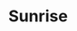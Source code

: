 ---
layout: product
id: 6628428906558
title: Sunrise
style: dark
body_html: >-
  <p>Handcrafted in Ottawa, Ontario.</p>

  <p>I originally made these prints for my apartment so I could proudly say that all the artwork in the place was original content. After moving to my new house and setting up my home office, they caused a lot of interest. So now you can have these in your home as well.</p>
vendor: Connell McCarthy
product_type: Fine art
created_at: 2021-07-27T17:02:08-04:00
handle: sunrise
updated_at: 2022-01-18T10:42:45-05:00
published_at: 2021-07-27T17:09:56-04:00
template_suffix: dark
status: active
published_scope: global
tags: "abstract"
admin_graphql_api_id: gid://shopify/Product/6628428906558
variants:
  - id: 39544989024318
    product_id: 6628428906558
    title: 8x10" / Black & White
    price: "45.00"
    sku: CM-DP-B5-02-XXS
    position: 1
    inventory_policy: deny
    compare_at_price: null
    fulfillment_service: manual
    inventory_management: null
    option1: 8x10"
    option2: Black & White
    option3: null
    created_at: 2021-07-27T17:02:08-04:00
    updated_at: 2021-08-30T12:02:59-04:00
    taxable: false
    barcode: null
    grams: 208
    image_id: 28624634282046
    weight: 0.208
    weight_unit: kg
    inventory_item_id: 41639416528958
    inventory_quantity: 0
    old_inventory_quantity: 0
    requires_shipping: true
    admin_graphql_api_id: gid://shopify/ProductVariant/39544989024318
  - id: 39544989057086
    product_id: 6628428906558
    title: 16x20" / Black & White
    price: "85.00"
    sku: CM-DP-B5-02-XS
    position: 2
    inventory_policy: deny
    compare_at_price: null
    fulfillment_service: manual
    inventory_management: null
    option1: 16x20"
    option2: Black & White
    option3: null
    created_at: 2021-07-27T17:02:08-04:00
    updated_at: 2021-08-30T12:05:50-04:00
    taxable: false
    barcode: null
    grams: 208
    image_id: 28624634282046
    weight: 0.208
    weight_unit: kg
    inventory_item_id: 41639416561726
    inventory_quantity: 0
    old_inventory_quantity: 0
    requires_shipping: true
    admin_graphql_api_id: gid://shopify/ProductVariant/39544989057086
  - id: 39544989089854
    product_id: 6628428906558
    title: 20x24" / Black & White
    price: "100.00"
    sku: CM-GP-B5-02-S
    position: 3
    inventory_policy: deny
    compare_at_price: null
    fulfillment_service: manual
    inventory_management: null
    option1: 20x24"
    option2: Black & White
    option3: null
    created_at: 2021-07-27T17:02:08-04:00
    updated_at: 2021-08-30T12:05:51-04:00
    taxable: false
    barcode: null
    grams: 208
    image_id: 28624634282046
    weight: 0.208
    weight_unit: kg
    inventory_item_id: 41639416594494
    inventory_quantity: 0
    old_inventory_quantity: 0
    requires_shipping: true
    admin_graphql_api_id: gid://shopify/ProductVariant/39544989089854
  - id: 39544989122622
    product_id: 6628428906558
    title: 24x30" / Black & White
    price: "120.00"
    sku: CM-GP-B5-02-M
    position: 4
    inventory_policy: deny
    compare_at_price: null
    fulfillment_service: manual
    inventory_management: null
    option1: 24x30"
    option2: Black & White
    option3: null
    created_at: 2021-07-27T17:02:08-04:00
    updated_at: 2021-08-30T12:02:59-04:00
    taxable: false
    barcode: null
    grams: 208
    image_id: 28624634282046
    weight: 0.208
    weight_unit: kg
    inventory_item_id: 41639416627262
    inventory_quantity: 0
    old_inventory_quantity: 0
    requires_shipping: true
    admin_graphql_api_id: gid://shopify/ProductVariant/39544989122622
  - id: 39544989155390
    product_id: 6628428906558
    title: 24x36" / Black & White
    price: "135.00"
    sku: CM-GP-B5-02-L
    position: 5
    inventory_policy: deny
    compare_at_price: null
    fulfillment_service: manual
    inventory_management: null
    option1: 24x36"
    option2: Black & White
    option3: null
    created_at: 2021-07-27T17:02:08-04:00
    updated_at: 2021-08-30T12:02:59-04:00
    taxable: false
    barcode: null
    grams: 208
    image_id: 28624634282046
    weight: 0.208
    weight_unit: kg
    inventory_item_id: 41639416660030
    inventory_quantity: 0
    old_inventory_quantity: 0
    requires_shipping: true
    admin_graphql_api_id: gid://shopify/ProductVariant/39544989155390
  - id: 39544989188158
    product_id: 6628428906558
    title: 30x36" / Black & White
    price: "190.00"
    sku: CM-GP-B5-02-XL
    position: 6
    inventory_policy: deny
    compare_at_price: null
    fulfillment_service: manual
    inventory_management: null
    option1: 30x36"
    option2: Black & White
    option3: null
    created_at: 2021-07-27T17:02:08-04:00
    updated_at: 2021-08-30T12:05:51-04:00
    taxable: false
    barcode: null
    grams: 208
    image_id: 28624634282046
    weight: 0.208
    weight_unit: kg
    inventory_item_id: 41639416692798
    inventory_quantity: 0
    old_inventory_quantity: 0
    requires_shipping: true
    admin_graphql_api_id: gid://shopify/ProductVariant/39544989188158
  - id: 39544989220926
    product_id: 6628428906558
    title: 30x40" / Black & White
    price: "195.00"
    sku: CM-GP-B5-02-XXL
    position: 7
    inventory_policy: deny
    compare_at_price: null
    fulfillment_service: manual
    inventory_management: null
    option1: 30x40"
    option2: Black & White
    option3: null
    created_at: 2021-07-27T17:02:08-04:00
    updated_at: 2021-08-30T12:02:59-04:00
    taxable: false
    barcode: null
    grams: 208
    image_id: 28624634282046
    weight: 0.208
    weight_unit: kg
    inventory_item_id: 41639416725566
    inventory_quantity: 0
    old_inventory_quantity: 0
    requires_shipping: true
    admin_graphql_api_id: gid://shopify/ProductVariant/39544989220926
options:
  - id: 8532503724094
    product_id: 6628428906558
    name: Size
    position: 1
    values:
      - 8x10"
      - 16x20"
      - 20x24"
      - 24x30"
      - 24x36"
      - 30x36"
      - 30x40"
  - id: 8532503756862
    product_id: 6628428906558
    name: Color
    position: 2
    values:
      - Black & White
images:
  - id: 28624634282046
    product_id: 6628428906558
    position: 1
    created_at: 2021-08-30T12:01:16-04:00
    updated_at: 2021-08-30T12:01:20-04:00
    alt: null
    width: 1000
    height: 1500
    src: https://cdn.shopify.com/s/files/1/1624/2355/products/Product-Image-Template---Dark-sunrise.jpg?v=1630339280
    variant_ids:
      - 39544989024318
      - 39544989057086
      - 39544989089854
      - 39544989122622
      - 39544989155390
      - 39544989188158
      - 39544989220926
    admin_graphql_api_id: gid://shopify/ProductImage/28624634282046
  - id: 28545166442558
    product_id: 6628428906558
    position: 2
    created_at: 2021-07-27T17:02:13-04:00
    updated_at: 2021-08-30T12:01:20-04:00
    alt: null
    width: 1440
    height: 1800
    src: https://cdn.shopify.com/s/files/1/1624/2355/products/DSC05434_fbb4e25f-653f-4f6b-a8d6-e78f777c662f.jpg?v=1630339280
    variant_ids: []
    admin_graphql_api_id: gid://shopify/ProductImage/28545166442558
  - id: 28545167949886
    product_id: 6628428906558
    position: 3
    created_at: 2021-07-27T17:05:35-04:00
    updated_at: 2021-08-30T12:01:20-04:00
    alt: null
    width: 2000
    height: 1800
    src: https://cdn.shopify.com/s/files/1/1624/2355/products/PAR_02_0001_f419f647-c908-44f0-aa4e-6f75bd99c2d9.png?v=1630339280
    variant_ids: []
    admin_graphql_api_id: gid://shopify/ProductImage/28545167949886
image:
  id: 28624634282046
  product_id: 6628428906558
  position: 1
  created_at: 2021-08-30T12:01:16-04:00
  updated_at: 2021-08-30T12:01:20-04:00
  alt: null
  width: 1000
  height: 1500
  src: https://cdn.shopify.com/s/files/1/1624/2355/products/Product-Image-Template---Dark-sunrise.jpg?v=1630339280
  variant_ids:
    - 39544989024318
    - 39544989057086
    - 39544989089854
    - 39544989122622
    - 39544989155390
    - 39544989188158
    - 39544989220926
  admin_graphql_api_id: gid://shopify/ProductImage/28624634282046

---